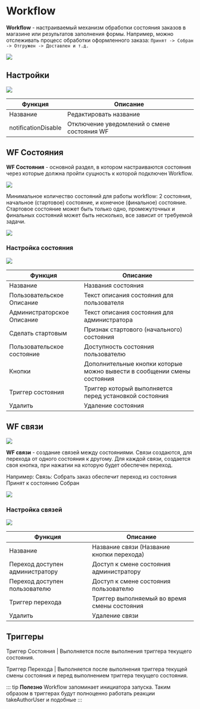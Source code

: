 # Workflow

**Workflow** - настраиваемый механизм обработки состояния заказов в магазине или результатов заполнения формы. 
Например, можно отслеживать процесс обработки оформленного заказа: ```Принят -> Собран -> Отгружен -> Доставлен и т.д. ```
 
![](./1.jpg)

## Настройки

![](./2.jpg)

| Функция | Описание |
| --- | --- |
| Название | Редактировать название |
| notificationDisable | Отключение уведомлений о смене состояния WF |

## WF Состояния

**WF Состояния** - основной раздел, в котором настраиваются состояния через которые должна пройти сущность к которой подключен Workflow.

![](./3.jpg)

Минимальное количество состояний для работы workflow: 2 состояния, начальное (стартовое) состояние, и конечное (финальное) состояние. Стартовое состояние может быть только одно, промежуточных и финальных состояний может быть несколько, все зависит от требуемой задачи.

![](./5.jpg)

### Настройка состояния

![](./7.jpg)

| Функция | Описание |
| --- | --- |
| Название | Названия состояния |
| Пользовательское Описание | Текст описания состояния для пользователя |
| Администраторское Описание | Текст описания состояния для администратора |
| Сделать стартовым | Признак стартового (начального) состояния |
| Пользовательское состояние | Доступность состояния пользователю |
| Кнопки |  Дополнительные кнопки которые можно вывести в сообщении смены состояния |
| Триггер состояния | Триггер который выполняется перед установкой состояния |
| Удалить | Удаление состояния |

## WF связи

![](./4.jpg)

**WF связи** - создание связей между состояниями. Связи создаются, для перехода от одного состояния к другому. Для каждой связи, создается своя кнопка, при нажатии на которую будет обеспечен переход. 

Например: Связь: Собрать заказ обеспечит переход из состояния Принят к состоянию Собран

![](./6.jpg)

### Настройка связей

![](./8.jpg)

| Функция | Описание |
| --- | --- |
| Название | Название связи (Название кнопки перехода) |
| Переход доступен администратору | Доступ к смене состояния администратору |
| Переход доступен пользователю | Доступ к смене состояния пользователю |
| Триггер перехода | Триггер выполняемый во время смены состояния |
| Удалить | Удаление связи |

## Триггеры

Триггер Состояния | Выполняется после выполнения триггера текущего состояния.

Триггер Перехода | Выполняется после выполнения триггера текущей смены состояния и перед выполнением триггера текущего состояния.

::: tip **Полезно**
Workflow запоминает инициатора запуска. Таким образом в триггерах будут полноценно работать реакции takeAuthorUser и подобные
:::